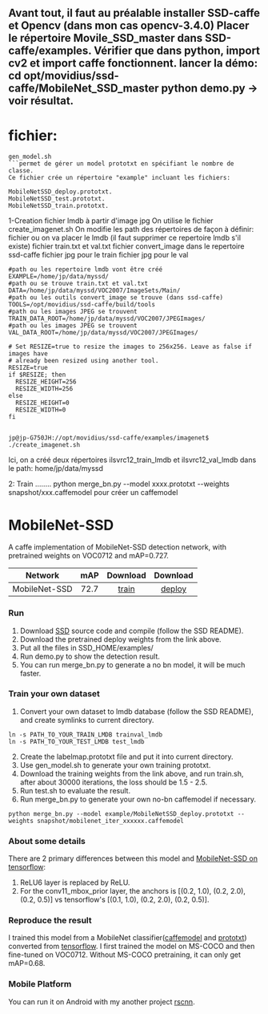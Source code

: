 Avant tout, il faut au préalable installer SSD-caffe et Opencv (dans mon cas opencv-3.4.0)
Placer le répertoire Movile_SSD_master dans SSD-caffe/examples.
Vérifier que dans python, import cv2 et import caffe fonctionnent.
lancer la démo:
cd opt/movidius/ssd-caffe/MobileNet_SSD_master
python demo.py   -> voir résultat.
----------------------------------------------------------------------------------------------------------
# fichier:
```
gen_model.sh 
```permet de gérer un model prototxt en spécifiant le nombre de classe.
Ce fichier crée un répertoire "example" incluant les fichiers:
```
```
MobileNetSSD_deploy.prototxt.
MobileNetSSD_test.prototxt.
MobileNetSSD_train.prototxt.
```
1-Creation fichier lmdb à partir d'image jpg
On utilise le fichier create_imagenet.sh
On modifie les path des répertoires de façon à définir:
fichier ou on va placer le lmdb (il faut supprimer ce repertoire lmdb s'il existe)
fichier train.txt et val.txt
fichier convert_image dans le repertoire ssd-caffe
fichier jpg pour le train
fichier jpg pour le val
```
#path ou les repertoire lmdb vont être créé
EXAMPLE=/home/jp/data/myssd/
#path ou se trouve train.txt et val.txt
DATA=/home/jp/data/myssd/VOC2007/ImageSets/Main/
#path ou les outils convert_image se trouve (dans ssd-caffe)
TOOLS=/opt/movidius/ssd-caffe/build/tools
#path ou les images JPEG se trouvent
TRAIN_DATA_ROOT=/home/jp/data/myssd/VOC2007/JPEGImages/
#path ou les images JPEG se trouvent
VAL_DATA_ROOT=/home/jp/data/myssd/VOC2007/JPEGImages/

# Set RESIZE=true to resize the images to 256x256. Leave as false if images have
# already been resized using another tool.
RESIZE=true
if $RESIZE; then
  RESIZE_HEIGHT=256
  RESIZE_WIDTH=256
else
  RESIZE_HEIGHT=0
  RESIZE_WIDTH=0
fi


jp@jp-G750JH://opt/movidius/ssd-caffe/examples/imagenet$ ./create_imagenet.sh
```
Ici, on a créé deux répertoires ilsvrc12_train_lmdb et ilsvrc12_val_lmdb dans le path:
home/jp/data/myssd

2: Train
........
python merge_bn.py --model xxxx.prototxt --weights snapshot/xxx.caffemodel    pour créer un caffemodel

# MobileNet-SSD
A caffe implementation of MobileNet-SSD detection network, with pretrained weights on VOC0712 and mAP=0.727.

Network|mAP|Download|Download
:---:|:---:|:---:|:---:
MobileNet-SSD|72.7|[train](https://drive.google.com/open?id=0B3gersZ2cHIxVFI1Rjd5aDgwOG8)|[deploy](https://drive.google.com/open?id=0B3gersZ2cHIxRm5PMWRoTkdHdHc)

### Run
1. Download [SSD](https://github.com/weiliu89/caffe/tree/ssd) source code and compile (follow the SSD README).
2. Download the pretrained deploy weights from the link above.
3. Put all the files in SSD_HOME/examples/
4. Run demo.py to show the detection result.
5. You can run merge_bn.py to generate a no bn model, it will be much faster.

### Train your own dataset
1. Convert your own dataset to lmdb database (follow the SSD README), and create symlinks to current directory.
```
ln -s PATH_TO_YOUR_TRAIN_LMDB trainval_lmdb
ln -s PATH_TO_YOUR_TEST_LMDB test_lmdb
```
2. Create the labelmap.prototxt file and put it into current directory.
3. Use gen_model.sh to generate your own training prototxt.
4. Download the training weights from the link above, and run train.sh, after about 30000 iterations, the loss should be 1.5 - 2.5.
5. Run test.sh to evaluate the result.
6. Run merge_bn.py to generate your own no-bn caffemodel if necessary.
```
python merge_bn.py --model example/MobileNetSSD_deploy.prototxt --weights snapshot/mobilenet_iter_xxxxxx.caffemodel
```

### About some details
There are 2 primary differences between this model and [MobileNet-SSD on tensorflow](https://github.com/tensorflow/models/blob/master/object_detection/g3doc/detection_model_zoo.md):
1. ReLU6 layer is replaced by ReLU.
2. For the conv11_mbox_prior layer, the anchors is [(0.2, 1.0), (0.2, 2.0), (0.2, 0.5)] vs tensorflow's [(0.1, 1.0), (0.2, 2.0), (0.2, 0.5)].

### Reproduce the result
I trained this model from a MobileNet classifier([caffemodel](https://drive.google.com/open?id=0B3gersZ2cHIxZi13UWF0OXBsZzA) and [prototxt](https://drive.google.com/open?id=0B3gersZ2cHIxWGEzbG5nSXpNQzA)) converted from [tensorflow](http://download.tensorflow.org/models/mobilenet_v1_1.0_224_2017_06_14.tar.gz). I first trained the model on MS-COCO and then fine-tuned on VOC0712. Without MS-COCO pretraining, it can only get mAP=0.68.

### Mobile Platform
You can run it on Android with my another project [rscnn](https://github.com/chuanqi305/rscnn).
